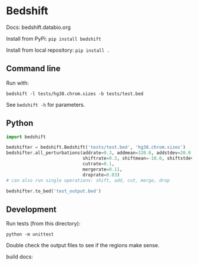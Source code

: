 # Bedshift

Docs: bedshift.databio.org

Install from PyPi: `pip install bedshift`

Install from local repository: `pip install .`

## Command line

Run with:

```
bedshift -l tests/hg38.chrom.sizes -b tests/test.bed
```

See `bedshift -h` for parameters.

## Python

```py
import bedshift

bedshifter = bedshift.Bedshift('tests/test.bed', 'hg38.chrom.sizes')
bedshifter.all_perturbations(addrate=0.3, addmean=320.0, addstdev=20.0,
							 shiftrate=0.3, shiftmean=-10.0, shiftstdev=120.0,
							 cutrate=0.1,
							 mergerate=0.11,
							 droprate=0.03)
# can also run single operations: shift, add, cut, merge, drop

bedshifter.to_bed('test_output.bed')
```



## Development

Run tests (from this directory):

```
python -m unittest
```

Double check the output files to see if the regions make sense.

build docs:



